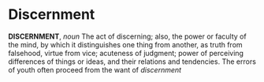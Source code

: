 # Discernment

**DISCERNMENT**, _noun_ The act of discerning; also, the power or faculty of the mind, by which it distinguishes one thing from another, as truth from falsehood, virtue from vice; acuteness of judgment; power of perceiving differences of things or ideas, and their relations and tendencies. The errors of youth often proceed from the want of _discernment_